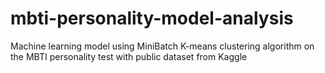 # mbti-personality-model-analysis
Machine learning model using MiniBatch K-means clustering algorithm on the MBTI personality test with public dataset from Kaggle
